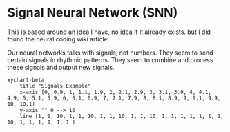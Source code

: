 # Signal Neural Network (SNN)

This is based around an idea I have, no idea if it already exists. but I did found the neural coding wiki article.

Our neural networks talks with signals, not numbers.
They seem to send certain signals in rhythmic patterns. They seem to combine and process these signals and output new signals.

```mermaid
xychart-beta
    title "Signals Example"
    x-axis [0, 0.9, 1, 1.1, 1.9, 2, 2.1, 2.9, 3, 3.1, 3.9, 4, 4.1, 4.9, 5, 5.1, 5.9, 6, 6.1, 6.9, 7, 7.1, 7.9, 8, 8.1, 8.9, 9, 9.1, 9.9, 10, 10.1]
    y-axis "" 0 --> 10
    line [1, 1, 10, 1, 1, 10, 1, 1, 10, 1, 1, 10, 1, 1, 1, 1, 1, 1, 1, 10, 1, 1, 1, 1, 1, 1 ]
```